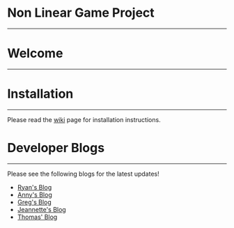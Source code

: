 # Non Linear Game Project
---
# Welcome
---
# Installation
---
Please read the [wiki](https://github.com/drdgvhbh/non-linear-game-project/wiki/Installation) page for installation instructions.
# Developer Blogs
---
Please see the following blogs for the latest updates!

* [Ryan's Blog](https://drdgvhbh.github.io/non-linear-game-project/)
* [Anny's Blog](https://nonlinearcat.wordpress.com/category/anny/)
* [Greg's Blog](https://nonlinearcat.wordpress.com/category/greg/)
* [Jeannette's Blog](https://nonlinearcat.wordpress.com/category/jeanette/)
* [Thomas' Blog](https://nonlinearcat.wordpress.com/category/thomas/)
